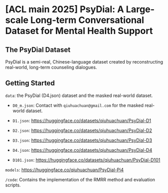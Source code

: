 # [ACL main 2025] PsyDial: A Large-scale Long-term Conversational Dataset for Mental Health Support

## The PsyDial Dataset

PsyDial is a semi-real, Chinese-language dataset created by reconstructing real-world, long-term counseling dialogues.

## Getting Started

`data`: the PsyDial (D4.json) dataset and the masked real-world dataset.

- `D0_m.json`: Contact with `qiuhuachuan@gmail.com` for the masked real-world dataset.

- `D1.json`: https://huggingface.co/datasets/qiuhuachuan/PsyDial-D1
- `D2.json`: https://huggingface.co/datasets/qiuhuachuan/PsyDial-D2
- `D3.json`: https://huggingface.co/datasets/qiuhuachuan/PsyDial-D3
- `D4.json`: https://huggingface.co/datasets/qiuhuachuan/PsyDial-D4
- `D101.json`: https://huggingface.co/datasets/qiuhuachuan/PsyDial-D101

`models`: https://huggingface.co/qiuhuachuan/PsyDial-Pi4

`/code`: Contains the implementation of the RMRR method and evaluation scripts.
